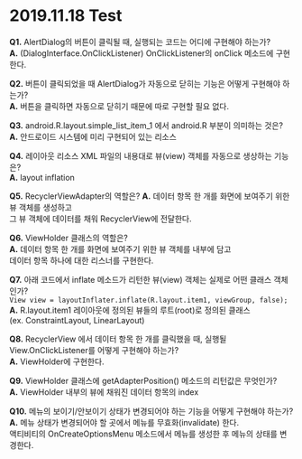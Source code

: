 # 2019.11.18 Test      

**Q1.** AlertDialog의 버튼이 클릭될 때, 실행되는 코드는 어디에 구현해야 하는가?     
**A.** (DialogInterface.OnClickListener) OnClickListener의 onClick 메소드에 구현한다.        

**Q2.** 버튼이 클릭되었을 때 AlertDialog가 자동으로 닫히는 기능은 어떻게 구현해야 하는가?   
**A.** 버튼을 클릭하면 자동으로 닫히기 때문에 따로 구현할 필요 없다.      

**Q3.** android.R.layout.simple_list_item_1 에서 android.R 부분이 의미하는 것은?    
**A.** 안드로이드 시스템에 미리 구현되어 있는 리소스        

**Q4.** 레이아웃 리소스 XML 파일의 내용대로 뷰(view) 객체를 자동으로 생상하는 기능은?    
**A.** layout inflation   

**Q5.** RecyclerViewAdapter의 역할은?
**A.** 데이터 항목 한 개를 화면에 보여주기 위한 뷰 객체를 생성하고         
그 뷰 객체에 데이터를 채워 RecyclerView에 전달한다.       

**Q6.** ViewHolder 클래스의 역할은?    
**A.** 데이터 항목 한 개를 화면에 보여주기 위한 뷰 객체를 내부에 담고        
데이터 항목 하나에 대한 리스너를 구현한다.      

**Q7.** 아래 코드에서 inflate 메소드가 리턴한 뷰(view) 객체는 실제로 어떤 클래스 객체인가?    
``` View view = layoutInflater.inflate(R.layout.item1, viewGroup, false); ```    
**A.** R.layout.item1 레이아웃에 정의된 뷰들의 루트(root)로 정의된 클래스     
(ex. ConstraintLayout, LinearLayout)    

**Q8.** RecyclerView 에서 데이터 항목 한 개를 클릭했을 때, 실행될 View.OnClickListener를 어떻게 구현해야 하는가?    
**A.** ViewHolder에 구현한다.    


**Q9.** ViewHolder 클래스에 getAdapterPosition() 메소드의 리턴값은 무엇인가?     
**A.** ViewHolder 내부의 뷰에 채워진 데이터 항목의 index      


**Q10.** 메뉴의 보이기/안보이기 상태가 변경되어야 하는 기능을 어떻게 구현해야 하는가?   
**A.** 메뉴 상태가 변경되어야 할 곳에서 메뉴를 무효화(invalidate) 한다.   
액티비티의 OnCreateOptionsMenu 메소드에서 메뉴를 생성한 후 메뉴의 상태를 변경한다.      


